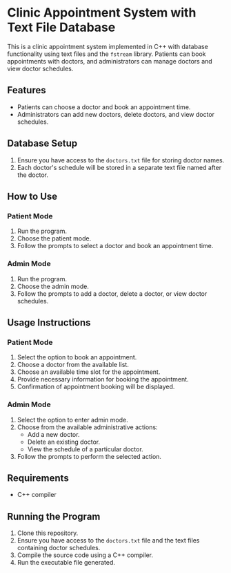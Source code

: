 # Clinic Appointment System with Text File Database

This is a clinic appointment system implemented in C++ with database functionality using text files and the `fstream` library. Patients can book appointments with doctors, and administrators can manage doctors and view doctor schedules.

## Features

- Patients can choose a doctor and book an appointment time.
- Administrators can add new doctors, delete doctors, and view doctor schedules.

## Database Setup

1. Ensure you have access to the `doctors.txt` file for storing doctor names.
2. Each doctor's schedule will be stored in a separate text file named after the doctor.

## How to Use

### Patient Mode

1. Run the program.
2. Choose the patient mode.
3. Follow the prompts to select a doctor and book an appointment time.

### Admin Mode

1. Run the program.
2. Choose the admin mode.
3. Follow the prompts to add a doctor, delete a doctor, or view doctor schedules.

## Usage Instructions

### Patient Mode

1. Select the option to book an appointment.
2. Choose a doctor from the available list.
3. Choose an available time slot for the appointment.
4. Provide necessary information for booking the appointment.
5. Confirmation of appointment booking will be displayed.

### Admin Mode

1. Select the option to enter admin mode.
2. Choose from the available administrative actions:
   - Add a new doctor.
   - Delete an existing doctor.
   - View the schedule of a particular doctor.
3. Follow the prompts to perform the selected action.

## Requirements

- C++ compiler

## Running the Program

1. Clone this repository.
2. Ensure you have access to the `doctors.txt` file and the text files containing doctor schedules.
3. Compile the source code using a C++ compiler.
4. Run the executable file generated.



